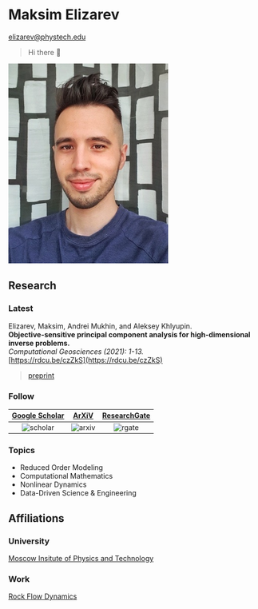 # Maksim Elizarev
[elizarev@phystech.edu](mailto:elizarev@phystech.edu)

> Hi there 👋

![myself](https://github.com/djmaxus/djmaxus.github.io/raw/master/SciPageGitHub.jpeg)

## Research

### Latest

Elizarev, Maksim, Andrei Mukhin, and Aleksey Khlyupin.\
**Objective-sensitive principal component analysis for high-dimensional inverse problems.**\
*Computational Geosciences (2021): 1-13.*\
[https://rdcu.be/czZkS](https://rdcu.be/czZkS)
> [preprint](https://arxiv.org/abs/2006.04527)

### Follow

| [Google Scholar][ref:scholar] | [ArXiV][ref:arxiv] | [ResearchGate][ref:rgate] |
|:-----------------------------:|:------------------:|:-------------------------:|
| <img src="https://scholar.google.com/citations/images/avatar_scholar_256.png" alt="scholar" width="128"/> | <img src="https://static.arxiv.org/static/browse/0.3.2.8/images/icons/smileybones-pixel.png" alt="arxiv" width="128"/> | <img src="https://cdn.freelogovectors.net/svg08/researchgate-logo-freelogovectors.net_.svg" alt="rgate" width="128"/> |

### Topics

* Reduced Order Modeling
* Computational Mathematics
* Nonlinear Dynamics
* Data-Driven Science & Engineering

## Affiliations

### University

[Moscow Insitute of Physics and Technology](https://mipt.ru/english/)

### Work

[Rock Flow Dynamics](https://rfdyn.com/)

[ref:scholar]: https://scholar.google.com/citations?hl=en&authuser=1&user=wvRK6oQAAAAJ
[ref:arxiv]: http://arxiv.org/a/elizarev_m_1
[ref:rgate]: https://www.researchgate.net/profile/Maksim_Elizarev

[pic:scholar]: https://scholar.google.com/citations/images/avatar_scholar_256.png
[pic:arxiv]: https://static.arxiv.org/static/browse/0.3.2.8/images/icons/smileybones-pixel.png
[pic:rgate]: https://cdn.freelogovectors.net/svg08/researchgate-logo-freelogovectors.net_.svg
